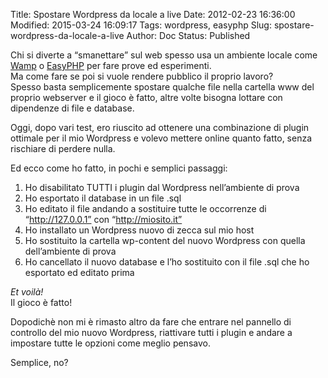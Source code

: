 Title: Spostare Wordpress da locale a live
Date: 2012-02-23 16:36:00
Modified: 2015-03-24 16:09:17
Tags: wordpress, easyphp
Slug: spostare-wordpress-da-locale-a-live
Author: Doc
Status: Published


Chi si diverte a “smanettare” sul web spesso usa un ambiente locale come
[Wamp](http://www.wampserver.com/en/) o
[EasyPHP](2012-02-25_easyphp_un_webserver_in_pochi_click.md "EasyPHP: un webserver in pochi click")
per fare prove ed esperimenti.  
Ma come fare se poi si vuole rendere pubblico il proprio lavoro?  
Spesso basta semplicemente spostare qualche file nella cartella www del
proprio webserver e il gioco è fatto, altre volte bisogna lottare con
dipendenze di file e database.

Oggi, dopo vari test, ero riuscito ad ottenere una combinazione di
plugin ottimale per il mio Wordpress e volevo mettere online quanto
fatto, senza rischiare di perdere nulla.

Ed ecco come ho fatto, in pochi e semplici passaggi:

1.  Ho disabilitato TUTTI i plugin dal Wordpress nell’ambiente di prova
2.  Ho esportato il database in un file .sql
3.  Ho editato il file andando a sostituire tutte le occorrenze di
    “http://127.0.0.1” con “http://miosito.it”
4.  Ho installato un Wordpress nuovo di zecca sul mio host
5.  Ho sostituito la cartella wp-content del nuovo Wordpress con quella
    dell’ambiente di prova
6.  Ho cancellato il nuovo database e l’ho sostituito con il file .sql
    che ho esportato ed editato prima

*Et voilà!*  
Il gioco è fatto!

Dopodichè non mi è rimasto altro da fare che entrare nel pannello di
controllo del mio nuovo Wordpress, riattivare tutti i plugin e andare a
impostare tutte le opzioni come meglio pensavo.

Semplice, no?
